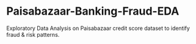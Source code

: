 # Paisabazaar-Banking-Fraud-EDA
Exploratory Data Analysis on Paisabazaar credit score dataset to identify fraud &amp; risk patterns.
